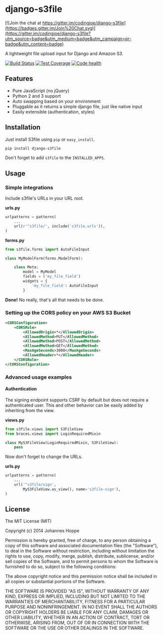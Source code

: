 # django-s3file

[![Join the chat at https://gitter.im/codingjoe/django-s3file](https://badges.gitter.im/Join%20Chat.svg)](https://gitter.im/codingjoe/django-s3file?utm_source=badge&utm_medium=badge&utm_campaign=pr-badge&utm_content=badge)

A lightweight file upload input for Django and Amazon S3.

[![Build Status](https://travis-ci.org/codingjoe/django-s3file.svg?branch=master)](https://travis-ci.org/codingjoe/django-s3file)
[![Test Coverage](https://coveralls.io/repos/codingjoe/django-s3file/badge.png?branch=master)](https://coveralls.io/r/codingjoe/django-s3file)
[![Code health](https://scrutinizer-ci.com/g/codingjoe/django-s3file/badges/quality-score.png?b=master)](https://scrutinizer-ci.com/g/codingjoe/django-s3file/?branch=master)


## Features

 - Pure JavaScript (no jQuery)
 - Python 2 and 3 support
 - Auto swapping based on your environment
 - Pluggable as it returns a simple django file, just like native input
 - Easily extensible (authentication, styles)


## Installation

Just install S3file using `pip` or `easy_install`.
```bash
pip install django-s3file
```
Don't forget to add `s3file` to the `INSTALLED_APPS`.


## Usage

### Simple integrations

Include s3file's URLs in your URL root.

**urls.py**
```python
urlpatterns = patterns(
    ...
    url(r'^s3file/', include('s3file.urls')),
)
```

**forms.py**
```python
from s3file.forms import AutoFileInput

class MyModelForm(forms.ModelForm):

    class Meta:
        model = MyModel
        fields = ('my_file_field')
        widgets = {
            'my_file_field': AutoFileInput
        }
```
**Done!** No really, that's all that needs to be done.


### Setting up the CORS policy on your AWS S3 Bucket

```xml
<CORSConfiguration>
    <CORSRule>
        <AllowedOrigin>*</AllowedOrigin>
        <AllowedMethod>PUT</AllowedMethod>
        <AllowedMethod>POST</AllowedMethod>
        <AllowedMethod>GET</AllowedMethod>
        <MaxAgeSeconds>3000</MaxAgeSeconds>
        <AllowedHeader>*</AllowedHeader>
    </CORSRule>
</CORSConfiguration>
```


### Advanced usage examples

#### Authentication
The signing endpoint supports CSRF by default but does not require a authenticated user.
This and other behavior can be easily added by inheriting from the view.

**views.py**
```python
from s3file.views import S3FileView
from braces.views import LoginRequiredMixin

class MyS3FileView(LoginRequiredMixin, S3FileView):
    pass
```

Now don't forget to change the URLs.

**urls.py**
```python
urlpatterns = patterns(
    ...
    url('^s3file/sign',
        MyS3FileView.as_view(), name='s3file-sign'),
)
```

## License

The MIT License (MIT)

Copyright (c) 2014 Johannes Hoppe

Permission is hereby granted, free of charge, to any person obtaining a copy
of this software and associated documentation files (the "Software"), to deal
in the Software without restriction, including without limitation the rights
to use, copy, modify, merge, publish, distribute, sublicense, and/or sell
copies of the Software, and to permit persons to whom the Software is
furnished to do so, subject to the following conditions:

The above copyright notice and this permission notice shall be included in all
copies or substantial portions of the Software.

THE SOFTWARE IS PROVIDED "AS IS", WITHOUT WARRANTY OF ANY KIND, EXPRESS OR
IMPLIED, INCLUDING BUT NOT LIMITED TO THE WARRANTIES OF MERCHANTABILITY,
FITNESS FOR A PARTICULAR PURPOSE AND NONINFRINGEMENT. IN NO EVENT SHALL THE
AUTHORS OR COPYRIGHT HOLDERS BE LIABLE FOR ANY CLAIM, DAMAGES OR OTHER
LIABILITY, WHETHER IN AN ACTION OF CONTRACT, TORT OR OTHERWISE, ARISING FROM,
OUT OF OR IN CONNECTION WITH THE SOFTWARE OR THE USE OR OTHER DEALINGS IN THE
SOFTWARE.
